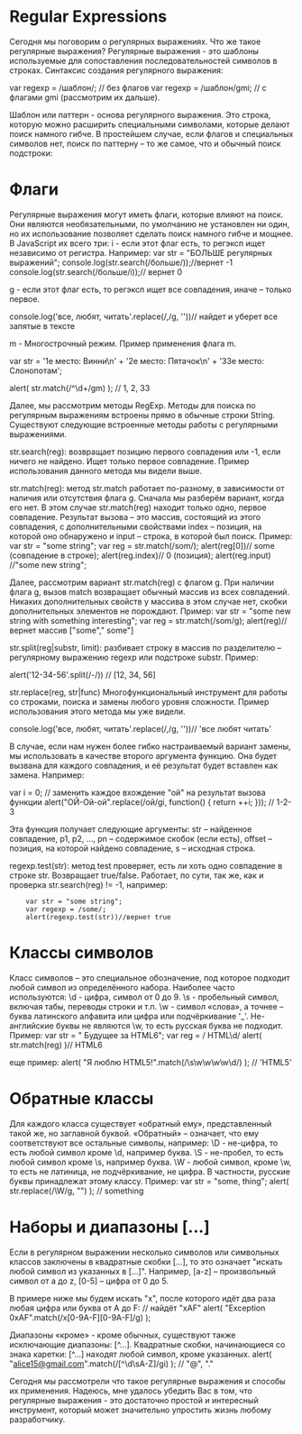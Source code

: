 # Regular Expressions


Сегодня мы поговорим о регулярных выражениях. Что же такое регулярные выражения? Регулярные выражения - это шаблоны используемые для сопоставления последовательностей символов в строках. 
Синтаксис создания регулярного выражения:
 
var regexp = /шаблон/; // без флагов
var regexp = /шаблон/gmi; // с флагами gmi (рассмотрим их дальше).
 
Шаблон или паттерн - основа регулярного выражения. Это строка, которую можно расширить специальными символами, которые делают поиск намного гибче.
В простейшем случае, если флагов и специальных символов нет, поиск по паттерну – то же самое, что и обычный поиск подстроки:
 
# Флаги
 
Регулярные выражения могут иметь флаги, которые влияют на поиск. Они являются необязательными, по умолчанию не установлен ни один, но их использование позволяет сделать поиск намного гибче и мощнее.
В JavaScript их всего три:
i - если этот флаг есть, то регэксп ищет независимо от регистра.
Например:
  	var str = "БОЛЬШЕ регулярных выражений";
        	console.log(str.search(/больше/));//вернет -1 
       	console.log(str.search(/больше/i));// вернет 0
 
g - если этот флаг есть, то регэксп ищет все совпадения, иначе – только первое.
 
console.log('все, любят, читать'.replace(/,/g, ''))// найдет и уберет все запятые в тексте
 
m -  Многострочный режим.
Пример применения флага m.
 
var str = '1е место: Винни\n' +
'2е место: Пятачок\n' +
'33е место: Слонопотам';

alert( str.match(/^\d+/gm) ); // 1, 2, 33
 
 
Далее, мы рассмотрим методы RegExp. Методы для поиска по регулярным выражениям встроены прямо в обычные строки String. Существуют следующие встроенные методы работы с регулярными выражениями.
 
str.search(reg): возвращает позицию первого совпадения или -1, если ничего не найдено. Ищет  только первое совпадение.
Пример использования данного метода мы видели выше.
 
str.match(reg):  метод str.match работает по-разному, в зависимости от наличия или отсутствия флага g. Cначала мы разберём вариант, когда его нет.
В этом случае str.match(reg) находит только одно, первое совпадение.
Результат вызова – это массив, состоящий из этого совпадения, с дополнительными свойствами index – позиция, на которой оно обнаружено и input – строка, в которой был поиск.
Пример:
		var str = "some string";
var reg = str.match(/som/);
alert(reg[0])// some (совпадение в строке);
alert(reg.index)// 0 (позиция);
alert(reg.input) //"some new string";
 
   Далее, рассмотрим вариант str.match(reg) с флагом g. При наличии флага g, вызов match возвращает обычный массив из всех совпадений.
Никаких дополнительных свойств у массива в этом случае нет, скобки дополнительных элементов не порождают.
Пример:
var str = "some new string with something interesting";
var reg = str.match(/som/g);
alert(reg)// вернет массив ["some"," some"]
 
str.split(reg|substr, limit): разбивает строку в массив по разделителю – регулярному выражению regexp или подстроке substr.
Пример:
 
alert('12-34-56'.split(/-/)) // [12, 34, 56]
 
 
str.replace(reg, str|func)
Многофункциональный инструмент для работы со строками, поиска и замены любого уровня сложности.
Пример использования этого метода мы уже видели.
 
console.log('все, любят, читать'.replace(/,/g, ''))// 'все любят читать'
 
В случае, если нам нужен более гибко настраиваемый вариант замены, мы использовать в качестве второго аргумента функцию. Она будет вызвана для каждого совпадения, и её результат будет вставлен как замена.
Например:
 
var i = 0;
// заменить каждое вхождение "ой" на результат вызова функции
alert("ОЙ-Ой-ой".replace(/ой/gi, function() {
  			return ++i;
})); // 1-2-3

Эта функция получает следующие аргументы:
str – найденное совпадение,
p1, p2, ..., pn – содержимое скобок (если есть),
offset – позиция, на которой найдено совпадение,
s – исходная строка.
 
regexp.test(str): метод test проверяет, есть ли хоть одно совпадение в строке str. Возвращает true/false.
Работает, по сути, так же, как и проверка str.search(reg) != -1, например:
 
		var str = "some string";
     	var regexp = /some/;
		alert(regexp.test(str))//вернет true
 
# Классы символов
 
Класс символов – это специальное обозначение, под которое подходит любой символ из определённого набора.
Наиболее часто используются:
\d - цифра, символ от 0 до 9.
\s  - пробельный символ, включая табы, переводы строки и т.п.
\w - символ «слова», а точнее – буква латинского алфавита или цифра или подчёркивание '_'. Не-английские буквы не являются \w, то есть русская буква не подходит.
Пример:
var str = " Будущее за HTML6";
var reg = / HTML\d/
alert( str.match(reg) )// HTML6

еще пример:
alert( "Я люблю HTML5!".match(/\s\w\w\w\w\d/) ); // 'HTML5'

# Обратные классы
 
Для каждого класса существует «обратный ему», представленный такой же, но заглавной буквой.
«Обратный» – означает, что ему соответствуют все остальные символы, например:
\D - не-цифра, то есть любой символ кроме \d, например буква.
\S -  не-пробел, то есть любой символ кроме \s, например буква.
\W - любой символ, кроме \w, то есть не латиница, не подчёркивание, не цифра. В частности, русские буквы принадлежат этому классу.
Пример:
var str = "some, thing";
alert( str.replace(/\W/g, "") ); // something
 
# Наборы и диапазоны [...]

Если в регулярном выражении несколько символов или символьных классов заключены в квадратные скобки […], то это означает "искать любой символ из указанных в […]".
Например, [a-z] – произвольный символ от a до z, [0-5] – цифра от 0 до 5.

В примере ниже мы будем искать "x", после которого идёт два раза любая цифра или буква от A до F:
// найдёт "xAF"
alert( "Exception 0xAF".match(/x[0-9A-F][0-9A-F]/g) );

Диапазоны «кроме» - кроме обычных, существуют также исключающие диапазоны: [^…].
Квадратные скобки, начинающиеся со знака каретки: [^…] находят любой символ, кроме указанных.
alert( "alice15@gmail.com".match(/[^\d\sA-Z]/gi) ); // "@", "."



Сегодня мы рассмотрели что такое регулярные выражения и способы их применения. Надеюсь, мне удалось убедить Вас в том, что регулярные выражения -  это достаточно простой и интересный инструмент, который может значительно упростить жизнь любому разработчику. 





 
